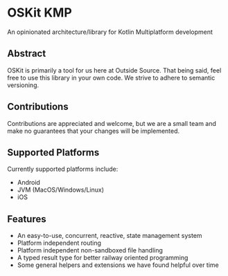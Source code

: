 # OSKit KMP
An opinionated architecture/library for Kotlin Multiplatform development

## Abstract
OSKit is primarily a tool for us here at Outside Source. That being said, feel free to use this library in your own code. 
We strive to adhere to semantic versioning.

## Contributions
Contributions are appreciated and welcome, but we are a small team and make no guarantees that your changes will be 
implemented.

## Supported Platforms
Currently supported platforms include:
* Android
* JVM (MacOS/Windows/Linux)
* iOS

## Features
* An easy-to-use, concurrent, reactive, state management system
* Platform independent routing
* Platform independent non-sandboxed file handling
* A typed result type for better railway oriented programming
* Some general helpers and extensions we have found helpful over time